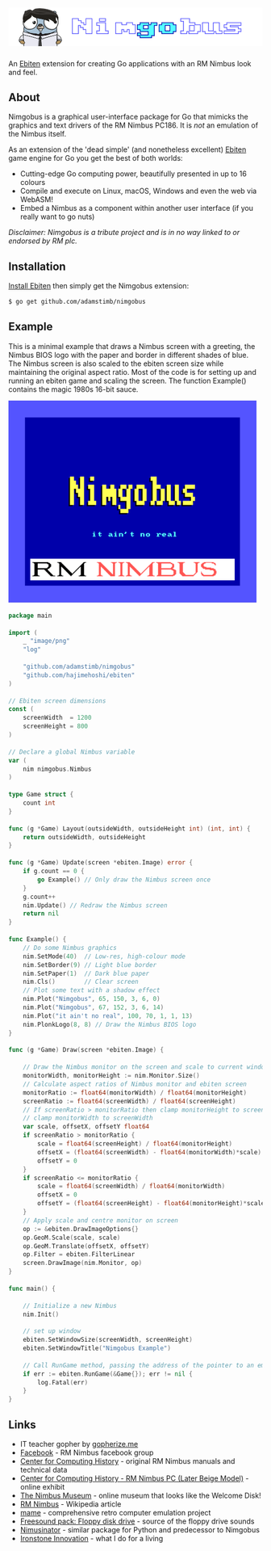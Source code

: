 # ![nimgobus](nimgobus.png)

An [Ebiten](https://ebiten.org/) extension for creating Go applications with an RM Nimbus look and feel.

## About

Nimgobus is a graphical user-interface package for Go that mimicks the graphics and text drivers of the RM Nimbus PC186.  It is _not_ an emulation of the Nimbus itself.  

As an extension of the 'dead simple' (and nonetheless excellent) [Ebiten](https://ebiten.org/) game engine for Go you get the best of both worlds:

- Cutting-edge Go computing power, beautifully presented in up to 16 colours
- Compile and execute on Linux, macOS, Windows and even the web via WebASM!
- Embed a Nimbus as a component within another user interface (if you really want to go nuts)

_Disclaimer: Nimgobus is a tribute project and is in no way linked to or endorsed by RM plc._

## Installation

[Install Ebiten](https://ebiten.org/documents/install.html) then simply get the Nimgobus extension:

```bash
$ go get github.com/adamstimb/nimgobus
```

## Example

This is a minimal example that draws a Nimbus screen with a greeting, the Nimbus BIOS logo with the paper and border in different shades of blue.  The Nimbus screen is also scaled to the ebiten screen size while maintaining the original aspect ratio.  Most of the code is for setting up and running an ebiten game and scaling the screen.  The function Example() contains the magic 1980s 16-bit sauce.

![example](example.png)

```go
package main

import (
	_ "image/png"
	"log"

	"github.com/adamstimb/nimgobus"
	"github.com/hajimehoshi/ebiten"
)

// Ebiten screen dimensions
const (
	screenWidth  = 1200
	screenHeight = 800
)

// Declare a global Nimbus variable
var (
	nim nimgobus.Nimbus
)

type Game struct {
	count int
}

func (g *Game) Layout(outsideWidth, outsideHeight int) (int, int) {
	return outsideWidth, outsideHeight
}

func (g *Game) Update(screen *ebiten.Image) error {
	if g.count == 0 {
		go Example() // Only draw the Nimbus screen once
	}
	g.count++
	nim.Update() // Redraw the Nimbus screen
	return nil
}

func Example() {
	// Do some Nimbus graphics
	nim.SetMode(40)  // Low-res, high-colour mode
	nim.SetBorder(9) // Light blue border
	nim.SetPaper(1)  // Dark blue paper
	nim.Cls()        // Clear screen
	// Plot some text with a shadow effect
	nim.Plot("Nimgobus", 65, 150, 3, 6, 0)
	nim.Plot("Nimgobus", 67, 152, 3, 6, 14)
	nim.Plot("it ain't no real", 100, 70, 1, 1, 13)
	nim.PlonkLogo(8, 8) // Draw the Nimbus BIOS logo
}

func (g *Game) Draw(screen *ebiten.Image) {

	// Draw the Nimbus monitor on the screen and scale to current window size.
	monitorWidth, monitorHeight := nim.Monitor.Size()
	// Calculate aspect ratios of Nimbus monitor and ebiten screen
	monitorRatio := float64(monitorWidth) / float64(monitorHeight)
	screenRatio := float64(screenWidth) / float64(screenHeight)
	// If screenRatio > monitorRatio then clamp monitorHeight to screenHeight otherwise
	// clamp monitorWidth to screenWidth
	var scale, offsetX, offsetY float64
	if screenRatio > monitorRatio {
		scale = float64(screenHeight) / float64(monitorHeight)
		offsetX = (float64(screenWidth) - float64(monitorWidth)*scale) / 2
		offsetY = 0
	}
	if screenRatio <= monitorRatio {
		scale = float64(screenWidth) / float64(monitorWidth)
		offsetX = 0
		offsetY = (float64(screenHeight) - float64(monitorHeight)*scale) / 2
	}
	// Apply scale and centre monitor on screen
	op := &ebiten.DrawImageOptions{}
	op.GeoM.Scale(scale, scale)
	op.GeoM.Translate(offsetX, offsetY)
	op.Filter = ebiten.FilterLinear
	screen.DrawImage(nim.Monitor, op)
}

func main() {

	// Initialize a new Nimbus
	nim.Init()

	// set up window
	ebiten.SetWindowSize(screenWidth, screenHeight)
	ebiten.SetWindowTitle("Nimgobus Example")

	// Call RunGame method, passing the address of the pointer to an empty Game struct
	if err := ebiten.RunGame(&Game{}); err != nil {
		log.Fatal(err)
	}
}

```

## Links

- IT teacher gopher by [gopherize.me](https://gopherize.me/)
- [Facebook](https://www.facebook.com/RMNimbus/) - RM Nimbus facebook group
- [Center for Computing History](http://www.computinghistory.org.uk/) - original RM Nimbus manuals and technical data
- [Center for Computing History - RM Nimbus PC (Later Beige Model)](http://www.computinghistory.org.uk/det/41537/RM-Nimbus-PC-(Later-Beige-Model)/) - online exhibit
- [The Nimbus Museum](https://thenimbus.co.uk/) - online museum that looks like the Welcome Disk!
- [RM Nimbus](https://en.wikipedia.org/wiki/RM_Nimbus) - Wikipedia article
- [mame](https://www.mamedev.org/) - comprehensive retro computer emulation project
- [Freesound pack: Floppy disk drive](https://freesound.org/people/MrAuralization/packs/15891/) - source of the floppy drive sounds
- [Nimusinator](https://github.com/adamstimb/nimbusinator) - similar package for Python and predecessor to Nimgobus
- [Ironstone Innovation](https://ironstoneinnovation.eu) - what I do for a living